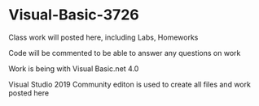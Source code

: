 # Visual-Basic-3726
Class work will posted here, including Labs, Homeworks

Code will be commented to be able to answer any questions on work

Work is being with Visual Basic.net 4.0

Visual Studio 2019 Community editon is used to create all files and work posted here
